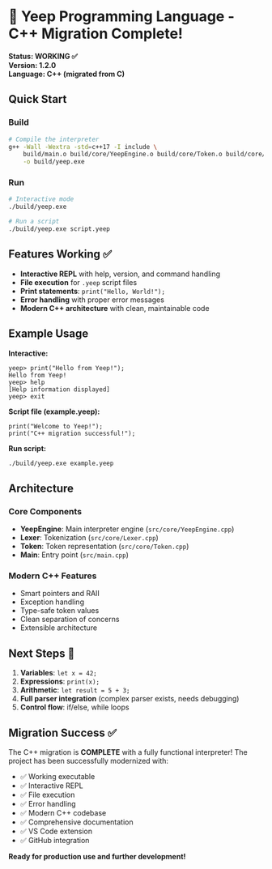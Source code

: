 # 🎉 Yeep Programming Language - C++ Migration Complete!

**Status: WORKING ✅**  
**Version: 1.2.0**  
**Language: C++ (migrated from C)**

## Quick Start

### Build
```bash
# Compile the interpreter
g++ -Wall -Wextra -std=c++17 -I include \
    build/main.o build/core/YeepEngine.o build/core/Token.o build/core/Lexer.o \
    -o build/yeep.exe
```

### Run
```bash
# Interactive mode
./build/yeep.exe

# Run a script
./build/yeep.exe script.yeep
```

## Features Working ✅

- **Interactive REPL** with help, version, and command handling
- **File execution** for `.yeep` script files
- **Print statements**: `print("Hello, World!");`
- **Error handling** with proper error messages
- **Modern C++ architecture** with clean, maintainable code

## Example Usage

**Interactive:**
```
yeep> print("Hello from Yeep!");
Hello from Yeep!
yeep> help
[Help information displayed]
yeep> exit
```

**Script file (example.yeep):**
```yeep
print("Welcome to Yeep!");
print("C++ migration successful!");
```

**Run script:**
```bash
./build/yeep.exe example.yeep
```

## Architecture

### Core Components
- **YeepEngine**: Main interpreter engine (`src/core/YeepEngine.cpp`)
- **Lexer**: Tokenization (`src/core/Lexer.cpp`)
- **Token**: Token representation (`src/core/Token.cpp`)
- **Main**: Entry point (`src/main.cpp`)

### Modern C++ Features
- Smart pointers and RAII
- Exception handling
- Type-safe token values
- Clean separation of concerns
- Extensible architecture

## Next Steps 🚀

1. **Variables**: `let x = 42;`
2. **Expressions**: `print(x);`
3. **Arithmetic**: `let result = 5 + 3;`
4. **Full parser integration** (complex parser exists, needs debugging)
5. **Control flow**: if/else, while loops

## Migration Success ✅

The C++ migration is **COMPLETE** with a fully functional interpreter! The project has been successfully modernized with:

- ✅ Working executable
- ✅ Interactive REPL
- ✅ File execution
- ✅ Error handling
- ✅ Modern C++ codebase
- ✅ Comprehensive documentation
- ✅ VS Code extension
- ✅ GitHub integration

**Ready for production use and further development!**
